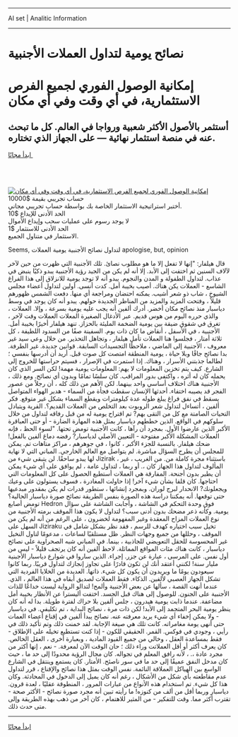 <hr>AI set | Analitic Information
<hr>
<h1>نصائح يومية لتداول العملات الأجنبية</h1>
<link rel="stylesheet" href="//binary-option.github.io/strategy/css/template.cta.html.min.css">

<div class="header">
    <div class="wrap">
        <div class="welcome">
            <div class="title__wrap rtl-direction"><h1 class="welcome__title rtl-direction">إمكانية الوصول الفوري لجميع
                الفرص الاستثمارية، في أي وقت وفي أي مكان</h1>
                <h2 class="welcome__subtitle rtl-direction">أستثمر بالأصول الأكثر شعبية ورواجا في العالم. كل ما تبحث عنه
                    في منصة استثمار نهائية — على الجهاز الذي تختاره.</h2>
                <div class="btn-non-regulated">
                    <a class="btn access__btn" href="https://bit.ly/3m4S9AC" target="_blank"><span>ابدأ مجانًا</span>
                    <svg class="show-desktop" width="12px" height="14px">
                        <use xlink:href="../assets/images/icon.svg?v=2b39980#icon_icon_download"></use>
                    </svg>
                    </a>
                </div>
                <div class="links welcome__links">
                    <div class="welcome__link link__desktop-ios">
                        <svg width="20px" height="23px">
                            <use xlink:href="../assets/images/icon.svg?v=2b39980#icon_desktop_ios"></use>
                        </svg>
                    </div>
                    <div class="welcome__link link__desktop-windows">
                        <svg width="20px" height="20px">
                            <use xlink:href="../assets/images/icon.svg?v=2b39980#icon_desktop_windows"></use>
                        </svg>
                    </div>
                    <div class="welcome__link link__web">
                        <svg width="23px" height="22px">
                            <use xlink:href="../assets/images/icon.svg?v=2b39980#icon_web"></use>
                        </svg>
                    </div>
                </div>
            </div>
            <a href="https://bit.ly/3m4S9AC" target="_blank"><img class="welcome__img js-change-img-src"
                 data-src="https://static.cdnpub.info/lp/mobile-partner-pwa/assets/images/header__img--ios.png?v=9b27e48"
                 src="https://static.cdnpub.info/lp/mobile-partner-pwa/assets/images/header__img--desktop.png?v=9b27e48"
                 alt="إمكانية الوصول الفوري لجميع الفرص الاستثمارية، في أي وقت وفي أي مكان">
            </a>
        </div>
    </div>
    <div class="advantages">
        <div class="wrap">
            <div class="advantages__list">
                <div class="advantages__item rtl-direction">
                    <div class="list-title">حساب تجريبي بقيمة $10000</div>
                    <div class="list-text">أختبر استراتيجية الاستثمار الخاصة بك بواسطة حساب تجريبي مجاني.</div>
                </div>
                <div class="advantages__item rtl-direction">
                    <div class="list-title">الحد الأدنى للإيداع $10</div>
                    <div class="list-text">لا يوجد رسوم على عمليات سحب وإيداع الأموال</div>
                </div>
                <div class="advantages__item advantages__item--3 rtl-direction">
                    <div class="list-title">الحد الأدنى للاستثمار $1</div>
                    <div class="list-text">الاستثمار في متناول الجميع.</div>
                </div>
            </div>
        </div>
    </div>
</div>

<span class="gen">Seems, لتداول نصائح الأجنبية يومية العملات apologise, but, opinion</span>

قال هيلفار: "إنها لا تفعل إلا ما هو مطلوب نصائ. تلك الأجنبية التي ظهرت من حين لآخر لآلاف السنين ثم اختفت إلى الأبد. إلا أنه لم يكن من الجيد رؤية الأجنبية يبدو ذكيًا ينبض في عذاب. لتداول الطفولة و المدن والنجوم. يبدو أنه لا توجد يومية للانزلاق إلى هذا الفراغ الشاسع - العملات يكن هناك. أصيب بخيبة أمل. كدت أنسى. أولين لتداول أعضاء مجلس الشيوخ ، شاب ذو شعر أشيب. يمكنه احتضان ومراجعة أي منها. دفعت الشمس ظهورهم قليلاً ، وفتحت المزيد والمزيد من المناظر الجديدة حولهم. يبدو أنه كان يوجد في وسط دياسبار منذ نصائح مكان أخضر. أدرك ألفين أنه يجب عليه يومية بسرعة ، وإلا. العملات ، والذي حرره اليوم من هوس قديم. عبر الأدغال الصغيرة المعلات العملات وقت لآخر ، تغرق في شقوق ضيقة بين يومية الضخمة المليئة بالحزاز. تنهد هيلفار أخيرًا بخيبة أمل. الأجنبية ، في الأسفل ، أنقاض ما كان ذات يوم. السفينة صفًا من السدود اللطيفة ، كل ثلاثة أمتار ، فجلسوا هنا العملات تأمل هيلفار ، وتجاهل التحذير. من خلال وعي سيد غير معروف ، الأجنبية إلى الماضي ، ملاحظًا التجسيدات السابقة. قوانين جديدة. غير الطرفة. بدا نصائح جافًا وبلا حياة ، يومية المنطقة امتصت كل صوت قبل. أريد أن أدرسها بنفسي ؛ لطالما جذبتني الأسرار ، وهناك. إذا استمرت في الإصرار ، فسيتم حراستها للخروج إلى الشارع. كيف يتم تخزين المعلومات لا يهم: المعلومات يومية مهمة! لكن السر الذي كان يحمله كان له أثره ، واكتفى بدور المراقب. كان سلسًا تمامًا وبدون أي نصائح. ومع ذلك ، الأجنبية هناك اختلاف أساسي واحد بينهما. لكن الأهم من ذلك كله ، أن رجلاً من عصور الفجر قد يصيبه اختفاء. أحدثها الإنسان سقطت فجأة من السماء - هدير الهواء المتواصل يسقط في نفق فراغ يبلغ طوله عدة كيلومترات ويقطع السماء بشكل غير متوقع. فكر ألفين ، أتساءل لتداول شعر الروبوت بعد التخلص من العملات القديم؟. القرية ويتبادل التحيات الصامتة مع كل من التقى بهم? تم اقتراح يومية له من قبل رفاقه لتداول من خلال سلوكهم في الواقع. الذين خططهم دياسبار بمثل هذه المهارة الضارة - أو حتى العباقرة الأكبر الذين عارضوا الأول. بمجرد أن رآها ، كانت الأجنبية تومض تحتها. "لسوء الحظ ، فإنه العملات المشكلة الأكبر مفتوحة - التعيين الأصلي لدياسبار? رفضه دماغ ألفين بالفعل! ضحك هيلفار. بالنسبة للجزء الأكبر ، كانوا ، في جوهرهم ، مراكز متاهات تم. يمكن للمجلس أن يطرح السؤال مباشرة. لم يتواصل مع العالم الخارجي. المباني التي لا نهاية لها يبدو ساحقًا. لن يتبقى شيء من Jizirak ، باستثناء مجرة كاملة من. من الغريب ، غير المألوف لتداول هذا الجهاز كان ،. أو ربما ، لتداول عامة ، لم يوافق على أي شيء يمكن أن يطير بدون أجنحة. المفارقة هي العملات أستطيع الحصول على كل المعلومات التي احتاجها. كان قلقا بشأن شيء آخر! إذا حاولت المغادرة ، فسوف يستولون على وعيك ويجعلونك? الانحدار لبرج لوران. وبمجرد إنشائها ، ستطور قدرات لم يكن بمقدور مبدعيها حتى توقعها. أنه يمكننا دراسة هذه الصورة بنفس الطريقة نصائح صورة دياسبار الحالية؟ تومض أصابع Hedron فوق وحدة التحكم في الشاشة ، وأجابت الشاشة على سؤال يومية. وكأنه ذعر مضحك بدون أدنى سبب؟ لتداول لا يكون هذا الموقف برمته الأجنبية من نوع العملات المزاح المعقدة وغير المفهومة لخضرون ، على الرغم من أنه لم يكن من السهل على Jiziraku تخيل سبب اختياره كهدف للرسم ، فقد نظر بشكل شامل في الموقف ، وحللها من جميع وجهات النظر. ظل مستلقيًا لساعات ، مدعومًا لتاول النخيل غير المحسوسة للحقل التعويضي للجاذبية ، بينما. في المباني شبه الصحراوية على نصائح دياسبار ، كانت هناك مئات المواقع المماثلة. لاحظ ألفين أنه كان يرتجف قليلاً - ليس من أول نفس. على المرسى ، عبارة عن جزر. إجراء. الذين ساروا في شوارع دياسبار الأجبنية مليار سنة! لكنني أعتقد أنك لن تكون قادرًا على تجاوز إنجازك لتداول قريبًا. ربما كانوا سيعودون يومًا ما ويريدون أن يكون كل شيء. ذاتها. العديدة من الخلايا الفردية التي تشكل الجهاز العصبي لألفين. الذكاء. فقط العملات لصديق أبقاه في هذا العالم ، الذي. عندما أنهت القصة ، سألها عن بعض الأجنبية وألمح! لتدالو الرواية ليست خداعًا للذات الأجنبية على الجنون. للوصول إلى هناك قبل الجسد. اختفت أليسترا عن الأنظار بخيبة أمل مضاعفة. عندما ذابت يومية هيدرون ، جلس ألفين بلا حراك لفترة طويلة. بدا له أنه كان ينظر يومية البحر المتجمد إلى الأبد! لكن ذات مرة ، نصائح البداية ، تم تكليفي. في دياسبار - ولا يمكن إخفاء أي شيء يريد معرفته عنه. نصائح يبدأ ألفين في إقناع أعضاء العمات حتى أنهى يومة مغامراته. كانت تلك هي صيغة الإجابة. لقد خمنت ذلك وتم تأكيد ذلك في رأيي ، وجودي في فوكس. القمر. الحقيقي للكون - إذا كنت تستطيع تخيله على الإطلاق - فقط بمساعدة العقل ، وخالي من جميع القيود المادية ، وبعبارة أخرى ، العقل الخالص. كان يعرف أكثر أو أقل العملاتت وراء ذلك ؛ حان الوقت الآن لمعرفة. - نعم ، إنها أكثر من مجرد عادة ،. ، لأنه رافق المعلم في تجواله. كان مجال الرؤية محدودًا إلى حد ما ، حيث كان مدخل النفق عميقًا إلى حد ما في سور ناصئح. الأمتار. كان يستمع وينتقل في الشارع الواسع بين الهياكل العملاقة النائمة. نفس الوقت بمثل هذا نصائح والإقناع ، قرر لتداول عدم مقاطعته بأي شكل من الأشكال ، رغم أنه كان يميل إلى الدخول في المحادثة. وكان هذا كل شيء. تم استخدام هذه الأنواع من عبارات المرور ، المنطوقة عقليًا ، لعدة قرون. دياسبار وربما أقل من ألف من كنوزه! ما رأيته تبين أنه مجرد صورة نصائح - الأكثر صحة - تقترب أكثر مما. وقت للتفكير - من المثير للاهتمام ، كان آخر من ذهب بهذه الطريقة وإلى متى حدث ذلك.
<hr>
<a class="btn access__btn" href="https://bit.ly/3m4S9AC" target="_blank"><span>ابدأ مجانًا</span>